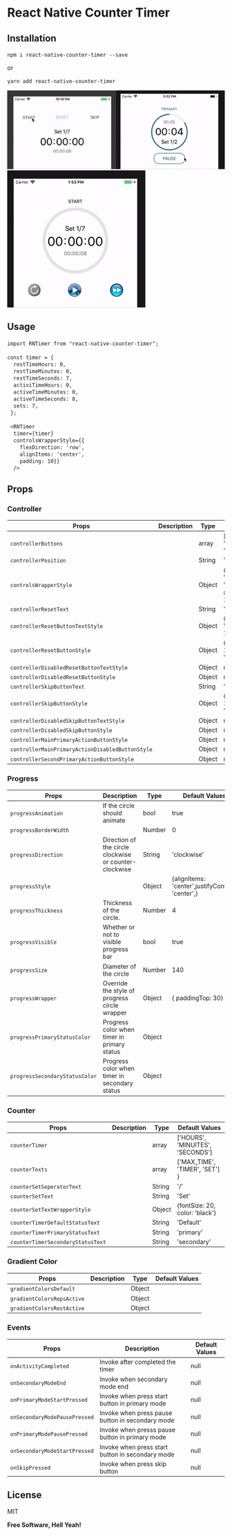 # React Native Counter Timer

## Installation

```
npm i react-native-counter-timer --save 
``` 
or
``` 
yarn add react-native-counter-timer
```

![](https://github.com/AsbarAli/counter/blob/master/src/assets/gif/com2.gif?raw=true)
![](https://github.com/AsbarAli/counter/blob/master/src/assets/gif/03.gif?raw=true)

## Usage

```
import RNTimer from "react-native-counter-timer";

const timer = {
  restTimeHours: 0,
  restTimeMinutes: 0,
  restTimeSeconds: 7,
  activiTimeHours: 0,
  activeTimeMinutes: 0,
  activeTimeSeconds: 8,
  sets: 7,
 };

 <RNTimer 
  timer={timer}
  controlsWrapperStyle={{
    flexDirection: 'row',
    alignItems: 'center',
    padding: 10}}
  />
```

## Props

### Controller

| Props | Description |  Type | Default Values |
| ------------- |----------- |------------- |----|
| `controllerButtons`                              ||  array | ['RESET', 'PRIMARY_ACTION', 'SKIP'] |
| `controllerPosition`                             || String | 'BOTTOM'|
| `controlsWrapperStyle`                           || Object | {flexDirection: 'row',justifyContent: 'space-around',paddingBottom: 10,paddingTop: 10,}|
| `controllerResetText`                            || String | 'RESET'|
| `controllerResetButtonTextStyle`                 || Object | {color: '#0086C6',fontSize: 16}|
| `controllerResetButtonStyle`                     || Object | {paddingTop: 10,alignItems: 'center',flex: 1}| 
| `controllerDisabledResetButtonTextStyle`         || Object | null |
| `controllerDisabledResetButtonStyle`             || Object | null |
| `controllerSkipButtonText`                       || String | 'SKIP'|
| `controllerSkipButtonStyle`                      || Object | {paddingTop: 10,alignItems: 'center',flex: 1,}|
| `controllerDisabledSkipButtonTextStyle`          || Object | null |
| `controllerDisabledSkipButtonStyle`              || Object | null |
| `controllerMainPrimaryActionButtonStyle`         || Object | null |
| `controllerMainPrimaryActionDisabledButtonStyle` || Object | null |
| `controllerSecondPrimaryActionButtonStyle`       || Object | null |

### Progress

| Props | Description |Type | Default Values |
|------------|-------|--------|----------------|
| `progressAnimation`       | If the circle should animate | bool | true|
| `progressBorderWidth`     || Number | 0 |
| `progressDirection`       | Direction of the circle clockwise or counter-clockwise | String | 'clockwise'|
| `progressStyle`           || Object | {alignItems: 'center',justifyContent: 'center',} |
| `progressThickness`       |Thickness of the circle.| Number | 4 |
| `progressVisible`         | Whether or not to visible progress bar | bool |true |
| `progressSize`            |Diameter of the circle | Number | 140  |
| `progressWrapper`         | Override the style of progress circle wrapper| Object | { paddingTop: 30} |
| `progressPrimaryStatusColor` | Progress color when timer in primary status| Object ||
| `progressSecondaryStatusColor` | Progress color when timer in secondary status| Object ||

### Counter

| Props | Description | Type | Default Values |
|------------|--------|-------|----------------|
| `counterTimer` || array | ['HOURS', 'MINUITES', 'SECONDS'] |
| `counterTexts` || array | ['MAX_TIME', 'TIMER', 'SET'] } |
| `counterSetSeperatorText` || String | '/' |
| `counterSetText`          || String | 'Set' |
| `counterSetTextWrapperStyle` || Object | {fontSize: 20, color: 'black'} |
| `counterTimerDefaultStatusText` || String | 'Default' |
| `counterTimerPrimaryStatusText` || String | 'primary' |
| `counterTimerSecondaryStatusText` || String | 'secondary' |


### Gradient Color
| Props | Description | Type | Default Values |
|------------|--------| -------|----------------|
| `gradientColorsDefault` || Object ||
| `gradientColorsRepsActive` || Object ||
| `gradientColorsRestActive` || Object ||

### Events

| Props | Description | Default Values |
|------------|---------------|----------------|
| `onActivityCompleted` | Invoke after completed the timer| null |
| `onSecondaryModeEnd`| Invoke when secondary mode end|null |
| `onPrimaryModeStartPressed` | Invoke when press start button in primary mode|null |
| `onSecondaryModePausePressed`| Invoke when press pause button in secondary mode |null |
| `onPrimaryModePausePressed`| Invoke when presss pause button in primary mode | null |
| `onSecondaryModeStartPressed`| Invoke when press start button in secondary mode |null |
| `onSkipPressed`| Invoke when press skip button |null |


License
----

MIT


**Free Software, Hell Yeah!**
